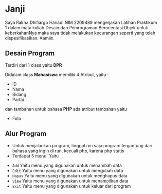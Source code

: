 # Janji
Saya Rakha Dhifiargo Hariadi NIM 2209489 mengerjakan Latihan Praktikum 1 dalam mata kuliah Desain dan Pemrograman Berorientasi Objek untuk keberkahanNya maka saya tidak melakukan kecurangan seperti yang telah dispesifikasikan. Aamiin.

## Desain Program 
Terdiri dari 1 class yaitu **DPR**

Didalam class **Mahasiswa** memiliki 4 Atribut, yaitu : 
* ID
* Nama
* Bidang
* Partai

dan tambahan untuk bahasa **PHP** ada atribut tambahan yaitu 
* Foto

## Alur Program
- Untuk menjalankan program, tinggal run saja program tergantung dari bahasa yang ingin di run, kecuali php, karena php statis
- Terdapat 5 menu, Yaitu
* `Add` Yaitu menu yang digunakan untuk menambah data
* `Edit` Yaitu menu yang digunakan untuk mengubah data
* `Hapus` Yaitu menu yang digunakan untuk menghapus data
* `View` Yaitu menu yang digunakan untuk menampilkan data
* `Exit` Yaitu menu yang digunakan untuk keluar dari program
